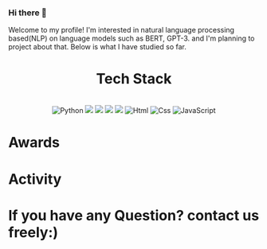 ### Hi there 👋

Welcome to my profile! I'm interested in natural language processing based(NLP) on language models such as BERT, GPT-3.
and I'm planning to project about that. Below is what I have studied so far.

<div align='center'>
  <h1>Tech Stack</h1><br>
  <img alt="Python" src ="https://img.shields.io/badge/Python-3776AB.svg?&style=for-the-badge&logo=Python&logoColor=white"/>
  <img src="https://img.shields.io/badge/Pandas-색상코드?style=flat-square&logo=Pandas&logoColor=로고색"/>
  <img src="https://img.shields.io/badge/Scikit-learn-색상코드?style=flat-square&logo=Scikit-learn&logoColor=로고색"/>
  <img src="https://img.shields.io/badge/tensorflow-색상코드?style=flat-square&logo=tensorflow&logoColor=로고색"/>
  <img src="https://img.shields.io/badge/React-#61DAFB?style=flat-square&logo=React&logoColor=로고색"/>
  <img alt="Html" src ="https://img.shields.io/badge/HTML5-E34F26.svg?&style=for-the-badge&logo=HTML5&logoColor=white"/>
  <img alt="Css" src ="https://img.shields.io/badge/CSS3-1572B6.svg?&style=for-the-badge&logo=CSS3&logoColor=white"/>
  <img alt="JavaScript" src ="https://img.shields.io/badge/JavaScriipt-F7DF1E.svg?&style=for-the-badge&logo=JavaScript&logoColor=black"/>
</div>

# Awards

# Activity





# If you have any Question? contact us freely:)
